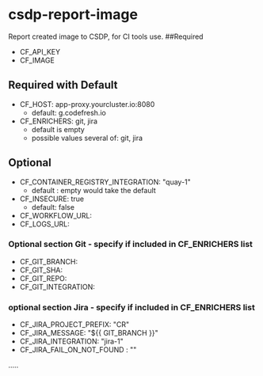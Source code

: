 # csdp-report-image
Report created image to CSDP, for CI tools use.
##Required
* CF_API_KEY
* CF_IMAGE
## Required with Default
* CF_HOST:  app-proxy.yourcluster.io:8080
  * default: g.codefresh.io
* CF_ENRICHERS: git, jira
  * default is empty
  * possible values several of: git, jira
## Optional
* CF_CONTAINER_REGISTRY_INTEGRATION: "quay-1"
  * default : empty would take the default    
* CF_INSECURE: true
  * default: false
* CF_WORKFLOW_URL:
* CF_LOGS_URL:
### Optional section Git - specify if included in CF_ENRICHERS list
* CF_GIT_BRANCH:
* CF_GIT_SHA: 
* CF_GIT_REPO:
* CF_GIT_INTEGRATION:
### optional section Jira - specify if included in CF_ENRICHERS list                                                         
* CF_JIRA_PROJECT_PREFIX: "CR"
* CF_JIRA_MESSAGE: "${{ GIT_BRANCH }}"
* CF_JIRA_INTEGRATION: "jira-1"
* CF_JIRA_FAIL_ON_NOT_FOUND : ""

.....
